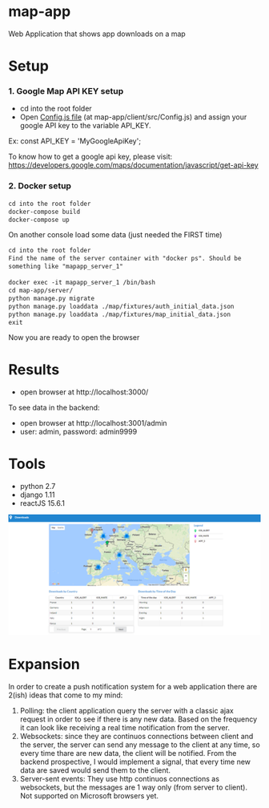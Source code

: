 # map-app
Web Application that shows app downloads on a map

# Setup

### 1. Google Map API KEY setup
- cd into the root folder
- Open [Config.js file](map-app/client/src/Config.js) (at map-app/client/src/Config.js) and assign your google API key to the variable API_KEY.


Ex:
const API_KEY = 'MyGoogleApiKey';

To know how to get a google api key, please visit: https://developers.google.com/maps/documentation/javascript/get-api-key

### 2. Docker setup
```
cd into the root folder
docker-compose build
docker-compose up
```

On another console load some data (just needed the FIRST time)
```
cd into the root folder
Find the name of the server container with "docker ps". Should be something like "mapapp_server_1"

docker exec -it mapapp_server_1 /bin/bash
cd map-app/server/
python manage.py migrate
python manage.py loaddata ./map/fixtures/auth_initial_data.json
python manage.py loaddata ./map/fixtures/map_initial_data.json
exit
```
Now you are ready to open the browser

# Results
- open browser at http://localhost:3000/

To see data in the backend:
- open browser at http://localhost:3001/admin
- user: admin, password: admin9999

# Tools
- python 2.7
- django 1.11
- reactJS 15.6.1

![Alt text](/screenshots/home.png?raw=true "Home page screenshot")


# Expansion

In order to create a push notification system for a web application there are 2(ish) ideas that come to my mind:
1. Polling: the client application query the server with a classic ajax request in order to see if there is any new data. Based on the frequency it can look like receiving a real time notification from the server.
2. Websockets: since they are continuos connections between client and the server, the server can send any message to the client at any time, so every time thare are new data, the client will be notified. From the backend prospective, I would implement a signal, that every time new data are saved would send them to the client.
3. Server-sent events: They  use http continuos connections as websockets, but the messages are 1 way only (from server to client). Not supported on Microsoft browsers yet.
